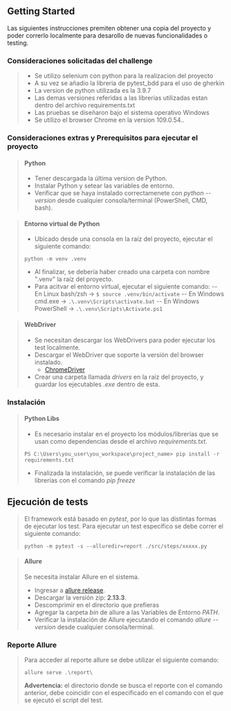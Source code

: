 ## Getting Started

Las siguientes instrucciones premiten obtener una copia del proyecto y poder correrlo localmente para desarollo de nuevas funcionalidades o testing.

### Consideraciones solicitadas del challenge
> - Se utilizo selenium con python para la realizacion del proyecto
> - A su vez se añadio la libreria de pytest_bdd para el uso de gherkin 
> - La version de python utilizada es la 3.9.7
> - Las demas versiones referidas a las librerias utilizadas estan dentro del archivo requirements.txt
> - Las pruebas se diseñaron bajo el sistema operativo Windows
> - Se utilizo el browser Chrome en la version 109.0.54..

### Consideraciones extras y Prerequisitos para ejecutar el proyecto

> #### Python 
>
> - Tener descargada la última version de Python.
> - Instalar Python y setear las variables de entorno.
> - Verificar que se haya instalado correctamenete con *python --version* desde cualquier consola/terminal (PowerShell, CMD, bash).

> #### Entorno virtual de Python
>
> - Ubicado desde una consola en la raíz del proyecto, ejecutar el siguiente comando:
> ```
> python -m venv .venv
> ```
> - Al finalizar, se debería haber creado una carpeta con nombre ".venv" la raíz del proyecto.
> - Para acitvar el entorno virtual, ejecutar el siguiente comando:
> -- En Linux bash/zsh -> ``` $ source .venv/bin/activate ```
> -- En Windows cmd.exe -> ``` .\.venv\Scripts\activate.bat ```
> -- En Windows PowerShell -> ``` .\.venv\Scripts\Activate.ps1 ```

> #### WebDriver 
>
> - Se necesitan descargar los WebDrivers para poder ejecutar los test localmente.
> - Descargar el WebDriver que soporte la versión del browser instalado. 
>   - [ChromeDriver](https://chromedriver.chromium.org/downloads)
> - Crear una carpeta llamada *drivers* en la raíz del proyecto, y guardar los ejecutables *.exe* dentro de esta.

### Instalación
>
> #### Python Libs
> - Es necesario instalar en el proyecto los módulos/librerías que se usan como dependencias desde el archivo *requirements.txt*.
> ```
> PS C:\Users\you_user\you_workspace\project_name> pip install -r requirements.txt
> ```
> - Finalizada la instalación, se puede verificar la instalación de las librerias con el comando *pip freeze*

## Ejecución de tests
> El framework está basado en *pytest*, por lo que las distintas formas de ejecutar los test. Para ejecutar un test específico se debe correr el siguiente comando:
> ```
> python -m pytest -s --alluredir=report ./src/steps/xxxxx.py
> ```

> #### Allure 
> Se necesita instalar Allure en el sistema.
> - Ingresar a [allure release](https://github.com/allure-framework/allure2/releases/).
> - Descargar la versión zip: **2.13.3**.
> - Descomprimir en el directorio que prefieras
> - Agregar la carpeta *bin* de allure a las Variables de Entorno *PATH*.
> - Verificar la instalación de Allure ejecutando el comando *allure --version* desde cualquier consola/terminal.

### Reporte Allure
> Para acceder al reporte allure se debe utilizar el siguiente comando:
> ```
> allure serve .\report\
> ```
> **Advertencia:** el directorio donde se busca el reporte con el comando anterior, debe coincidir con el especificado en el comando con el que se ejecutó el script del test.